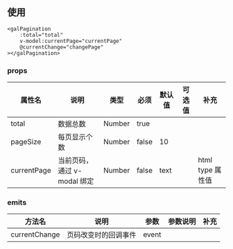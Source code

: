 ## 使用

```
<galPagination
	:total="total"
	v-model:currentPage="currentPage"
	@currentChange="changePage"
></galPagination>
```

### props

| 属性名      | 说明                        | 类型   | 必须  | 默认值 | 可选值 | 补充             |
| ----------- | --------------------------- | ------ | ----- | ------ | ------ | ---------------- |
| total       | 数据总数                    | Number | true  |        |        |                  |
| pageSize    | 每页显示个数                | Number | false | 10     |        |                  |
| currentPage | 当前页码，通过 v-modal 绑定 | Number | false | text   |        | html type 属性值 |

### emits

| 方法名        | 说明                 | 参数  | 参数说明 | 补充 |
| ------------- | -------------------- | ----- | -------- | ---- |
| currentChange | 页码改变时的回调事件 | event |          |      |
